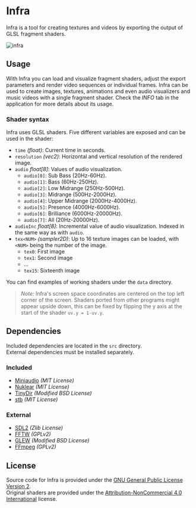 # Infra
Infra is a tool for creating textures and videos by exporting the output of GLSL fragment shaders.

![infra](https://github.com/user-attachments/assets/4e79cac6-e28a-44e6-ac74-9739c6ce86e3)

## Usage
With Infra you can load and visualize fragment shaders, adjust the export parameters and render video sequences or individual frames.
Infra can be used to create images, textures, animations and even audio visualizers and music videos with a single fragment shader.
Check the *INFO* tab in the application for more details about its usage.

### Shader syntax
Infra uses GLSL shaders. Five different variables are exposed and can be used in the shader:
- `time` *(float)*: Current time in seconds.
- `resolution` *(vec2)*: Horizontal and vertical resolution of the rendered image.
- `audio` *float[8]*: Values of audio visualization.
    - `audio[0]`: Sub Bass (20Hz-60Hz).
    - `audio[1]`: Bass (60Hz-250Hz).
    - `audio[2]`: Low Midrange (250Hz-500Hz).
    - `audio[3]`: Midrange (500Hz-2000Hz).
    - `audio[4]`: Upper Midrange (2000Hz-4000Hz).
    - `audio[5]`: Presence (4000Hz-6000Hz).
    - `audio[6]`: Brilliance (6000Hz-20000Hz).
    - `audio[7]`: All (20Hz-20000Hz).
- `audioInc` *float[8]*: Incremental value of audio visualization. Indexed in the same way as with `audio`.
- `tex<NUM>` *(sampler2D)*: Up to 16 texture images can be loaded, with `<NUM>` being the number of the image.
    - `tex0`: First image
    - `tex1`: Second image
    - ...
    - `tex15`: Sixteenth image

You can find examples of working shaders under the `data` directory.

> *Note:* Infra's screen space coordinates are centered on the top left corner of the screen. Shaders ported from other programs might appear upside down, this can be fixed by flipping the y axis at the start of the shader `uv.y = 1-uv.y`.

## Dependencies
Included dependencies are located in the `src` directory.  
External dependencies must be installed separately.

### Included
- [Miniaudio](https://miniaud.io/) *(MIT License)*
- [Nuklear](https://github.com/Immediate-Mode-UI/Nuklear) *(MIT License)*
- [TinyDir](https://github.com/cxong/tinydir) *(Modified BSD License)*
- [stb](https://github.com/nothings/stb) *(MIT License)*

### External
- [SDL2](https://www.libsdl.org/) *(Zlib License)*
- [FFTW](http://www.fftw.org/) *(GPLv2)*
- [GLEW](https://github.com/nigels-com/glew) *(Modified BSD License)*
- [FFmpeg](https://www.ffmpeg.org/) *(GPLv2)*

## License
Source code for Infra is provided under the [GNU General Public License Version 2](LICENSE).  
Original shaders are provided under the [Attribution-NonCommercial 4.0 International](https://creativecommons.org/licenses/by-nc/4.0/) license.
